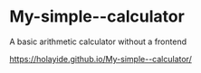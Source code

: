 # My-simple--calculator
A basic arithmetic calculator without a frontend

https://holayide.github.io/My-simple--calculator/
